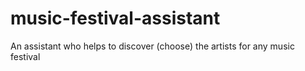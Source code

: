 # music-festival-assistant
An assistant who helps to discover (choose) the artists for any music festival 

